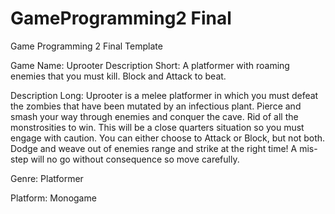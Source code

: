 # GameProgramming2 Final
 Game Programming 2 Final Template

Game Name:  Uprooter
Description Short: 
A platformer with roaming enemies that you must kill. Block and Attack to beat.

Description Long:
Uprooter is a melee platformer in which you must defeat the zombies that have been mutated by an infectious plant. Pierce and smash your way through enemies and conquer the cave. Rid of all the monstrosities to win. This will be a close quarters situation so you must engage with caution. You can either choose to Attack or Block, but not both. Dodge and weave out of enemies range and strike at the right time! A mis-step will no go without consequence so move carefully.

Genre: Platformer

Platform: Monogame



